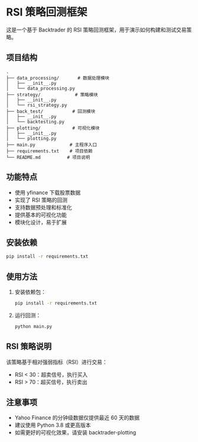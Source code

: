 # RSI 策略回测框架

这是一个基于 Backtrader 的 RSI 策略回测框架，用于演示如何构建和测试交易策略。

## 项目结构

```
.
├── data_processing/       # 数据处理模块
│   ├── __init__.py
│   └── data_processing.py
├── strategy/             # 策略模块
│   ├── __init__.py
│   └── rsi_strategy.py
├── back_test/           # 回测模块
│   ├── __init__.py
│   └── backtesting.py
├── plotting/            # 可视化模块
│   ├── __init__.py
│   └── plotting.py
├── main.py             # 主程序入口
├── requirements.txt    # 项目依赖
└── README.md          # 项目说明
```

## 功能特点

- 使用 yfinance 下载股票数据
- 实现了 RSI 策略的回测
- 支持数据预处理和标准化
- 提供基本的可视化功能
- 模块化设计，易于扩展

## 安装依赖

```bash
pip install -r requirements.txt
```

## 使用方法

1. 安装依赖包：
   ```bash
   pip install -r requirements.txt
   ```

2. 运行回测：
   ```bash
   python main.py
   ```

## RSI 策略说明

该策略基于相对强弱指标（RSI）进行交易：
- RSI < 30：超卖信号，执行买入
- RSI > 70：超买信号，执行卖出

## 注意事项

- Yahoo Finance 的分钟级数据仅提供最近 60 天的数据
- 建议使用 Python 3.8 或更高版本
- 如需更好的可视化效果，请安装 backtrader-plotting 